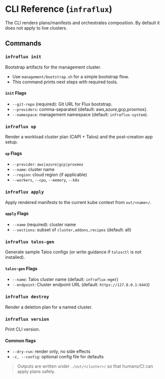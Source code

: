 # CLI Reference (`infraflux`)

The CLI renders plans/manifests and orchestrates composition. By default it does not apply to live clusters.

## Commands

### `infraflux init`

Bootstrap artifacts for the management cluster.

- Use `management/bootstrap.sh` for a simple bootstrap flow.
- This command prints next steps with required tools.

#### `init` Flags

- `--git-repo` (required): Git URL for Flux bootstrap.
- `--providers`: comma-separated (default: aws,azure,gcp,proxmox).
- `--namespace`: management namespace (default: `infraflux-system`).

### `infraflux up`

Render a workload cluster plan (CAPI + Talos) and the post-creation app setup.

#### `up` Flags

- `--provider`: `aws|azure|gcp|proxmox`
- `--name`: cluster name
- `--region`: cloud region (if applicable)
- `--workers`, `--cpu`, `--memory`, `--k8s`

### `infraflux apply`

Apply rendered manifests to the current kube context from `out/<name>/`.

#### `apply` Flags

- `--name` (required): cluster name
- `--sections`: subset of `cluster,addons,recipes` (default: all)

### `infraflux talos-gen`

Generate sample Talos configs (or write guidance if `talosctl` is not installed).

#### `talos-gen` Flags

- `--name`: Talos cluster name (default: `infraflux-mgmt`)
- `--endpoint`: Cluster endpoint URL (default: `https://127.0.0.1:6443`)

### `infraflux destroy`

Render a deletion plan for a named cluster.

### `infraflux version`

Print CLI version.

#### Common flags

- `--dry-run`: render only, no side effects
- `-c, --config`: optional config file for defaults

> Outputs are written under `./out/<cluster>/` so that humans/CI can apply plans safely.

